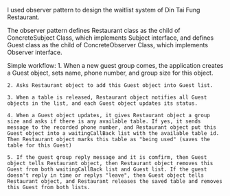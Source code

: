 I used observer pattern to design the waitlist system of Din Tai Fung Restaurant. 

The observer pattern defines Restaurant class as the child of ConcreteSubject Class, which implements Subject interface, and defines Guest class as the child of ConcreteObserver Class, which implements Observer interface.

Simple workflow:
	1. When a new guest group comes, the application creates a Guest object, sets name, phone number, and group size for this object.
	
	2. Asks Restaurant object to add this Guest object into Guest list.
	
	3. When a table is released, Restaurant object notifies all Guest objects in the list, and each Guest object updates its status.
	
	4. When a Guest object updates, it gives Restaurant object a group size and asks if there is any available table. If yes, it sends message to the recorded phone number, and Restaurant object put this Guest object into a waitingCallBack list with the available table id. Then Restaurant object marks this table as "being used" (saves the table for this Guest)
	
	5. If the guest group reply message and it is comfirm, then Guest object tells Restaurant object, then Restaurant object removes this Guest from both waitingCallBack list and Guest list. If the guest doesn't reply in time or replys "leave", then Guest object tells Restaurant object, and Restaurant releases the saved table and removes this Guest from both lists.
